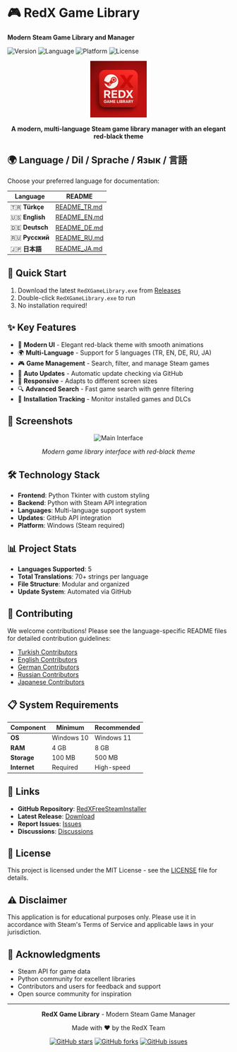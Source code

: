 # 🎮 RedX Game Library

**Modern Steam Game Library and Manager**

![Version](https://img.shields.io/badge/version-v1.4-red)
![Language](https://img.shields.io/badge/language-Python-blue)
![Platform](https://img.shields.io/badge/platform-Windows-lightgrey)
![License](https://img.shields.io/badge/license-MIT-green)

<div align="center">
  <img src="banner.png" alt="RedX Game Library" width="128" height="128">
  
  **A modern, multi-language Steam game library manager with an elegant red-black theme**
</div>

## 🌍 Language / Dil / Sprache / Язык / 言語

Choose your preferred language for documentation:

| Language | README |
|----------|--------|
| 🇹🇷 **Türkçe** | [README_TR.md](README_TR.md) |
| 🇺🇸 **English** | [README_EN.md](README_EN.md) |
| 🇩🇪 **Deutsch** | [README_DE.md](README_DE.md) |
| 🇷🇺 **Русский** | [README_RU.md](README_RU.md) |
| 🇯🇵 **日本語** | [README_JA.md](README_JA.md) |

## 🚀 Quick Start

1. Download the latest `RedXGameLibrary.exe` from [Releases](https://github.com/Scriptez1/RedXFreeSteamInstaller/releases/latest)
2. Double-click `RedXGameLibrary.exe` to run
3. No installation required!

## ✨ Key Features

- 🎨 **Modern UI** - Elegant red-black theme with smooth animations
- 🌍 **Multi-Language** - Support for 5 languages (TR, EN, DE, RU, JA)
- 🎮 **Game Management** - Search, filter, and manage Steam games
- 🔧 **Auto Updates** - Automatic update checking via GitHub
- 📱 **Responsive** - Adapts to different screen sizes
- 🔍 **Advanced Search** - Fast game search with genre filtering
- 💾 **Installation Tracking** - Monitor installed games and DLCs

## 📸 Screenshots

<div align="center">
  <img src="https://via.placeholder.com/800x500/0a0a0a/c41e3a?text=RedX+Game+Library+Screenshot" alt="Main Interface">
  <p><em>Modern game library interface with red-black theme</em></p>
</div>

## 🛠️ Technology Stack

- **Frontend**: Python Tkinter with custom styling
- **Backend**: Python with Steam API integration
- **Languages**: Multi-language support system
- **Updates**: GitHub API integration
- **Platform**: Windows (Steam required)

## 📊 Project Stats

- **Languages Supported**: 5
- **Total Translations**: 70+ strings per language
- **File Structure**: Modular and organized
- **Update System**: Automated via GitHub

## 🤝 Contributing

We welcome contributions! Please see the language-specific README files for detailed contribution guidelines:

- [Turkish Contributors](README_TR.md#-katkıda-bulunma)
- [English Contributors](README_EN.md#-contributing)
- [German Contributors](README_DE.md#-mitwirken)
- [Russian Contributors](README_RU.md#-участие-в-разработке)
- [Japanese Contributors](README_JA.md#-貢献)

## 📋 System Requirements

| Component | Minimum | Recommended |
|-----------|---------|-------------|
| **OS** | Windows 10 | Windows 11 |
| **RAM** | 4 GB | 8 GB |
| **Storage** | 100 MB | 500 MB |
| **Internet** | Required | High-speed |

## 🔗 Links

- **GitHub Repository**: [RedXFreeSteamInstaller](https://github.com/Scriptez1/RedXFreeSteamInstaller)
- **Latest Release**: [Download](https://github.com/Scriptez1/RedXFreeSteamInstaller/releases/latest)
- **Report Issues**: [Issues](https://github.com/Scriptez1/RedXFreeSteamInstaller/issues)
- **Discussions**: [Discussions](https://github.com/Scriptez1/RedXFreeSteamInstaller/discussions)

## 📄 License

This project is licensed under the MIT License - see the [LICENSE](LICENSE) file for details.

## ⚠️ Disclaimer

This application is for educational purposes only. Please use it in accordance with Steam's Terms of Service and applicable laws in your jurisdiction.

## 🙏 Acknowledgments

- Steam API for game data
- Python community for excellent libraries
- Contributors and users for feedback and support
- Open source community for inspiration

---

<div align="center">
  <p><strong>RedX Game Library</strong> - Modern Steam Game Manager</p>
  <p>Made with ❤️ by the RedX Team</p>
  
  [![GitHub stars](https://img.shields.io/github/stars/Scriptez1/RedXFreeSteamInstaller?style=social)](https://github.com/Scriptez1/RedXFreeSteamInstaller/stargazers)
  [![GitHub forks](https://img.shields.io/github/forks/Scriptez1/RedXFreeSteamInstaller?style=social)](https://github.com/Scriptez1/RedXFreeSteamInstaller/network/members)
  [![GitHub issues](https://img.shields.io/github/issues/Scriptez1/RedXFreeSteamInstaller)](https://github.com/Scriptez1/RedXFreeSteamInstaller/issues)

</div>

